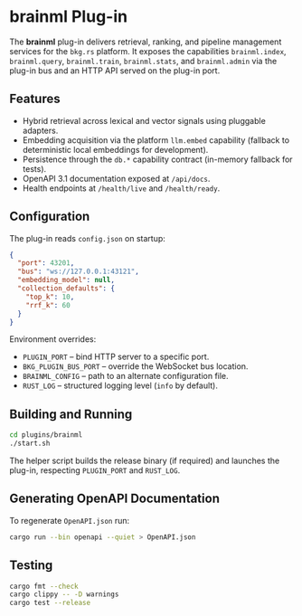# brainml Plug-in

The **brainml** plug-in delivers retrieval, ranking, and pipeline management services for the `bkg.rs` platform. It exposes the capabilities `brainml.index`, `brainml.query`, `brainml.train`, `brainml.stats`, and `brainml.admin` via the plug-in bus and an HTTP API served on the plug-in port.

## Features

- Hybrid retrieval across lexical and vector signals using pluggable adapters.
- Embedding acquisition via the platform `llm.embed` capability (fallback to deterministic local embeddings for development).
- Persistence through the `db.*` capability contract (in-memory fallback for tests).
- OpenAPI 3.1 documentation exposed at `/api/docs`.
- Health endpoints at `/health/live` and `/health/ready`.

## Configuration

The plug-in reads `config.json` on startup:

```json
{
  "port": 43201,
  "bus": "ws://127.0.0.1:43121",
  "embedding_model": null,
  "collection_defaults": {
    "top_k": 10,
    "rrf_k": 60
  }
}
```

Environment overrides:

- `PLUGIN_PORT` – bind HTTP server to a specific port.
- `BKG_PLUGIN_BUS_PORT` – override the WebSocket bus location.
- `BRAINML_CONFIG` – path to an alternate configuration file.
- `RUST_LOG` – structured logging level (`info` by default).

## Building and Running

```bash
cd plugins/brainml
./start.sh
```

The helper script builds the release binary (if required) and launches the plug-in, respecting `PLUGIN_PORT` and `RUST_LOG`.

## Generating OpenAPI Documentation

To regenerate `OpenAPI.json` run:

```bash
cargo run --bin openapi --quiet > OpenAPI.json
```

## Testing

```bash
cargo fmt --check
cargo clippy -- -D warnings
cargo test --release
```
